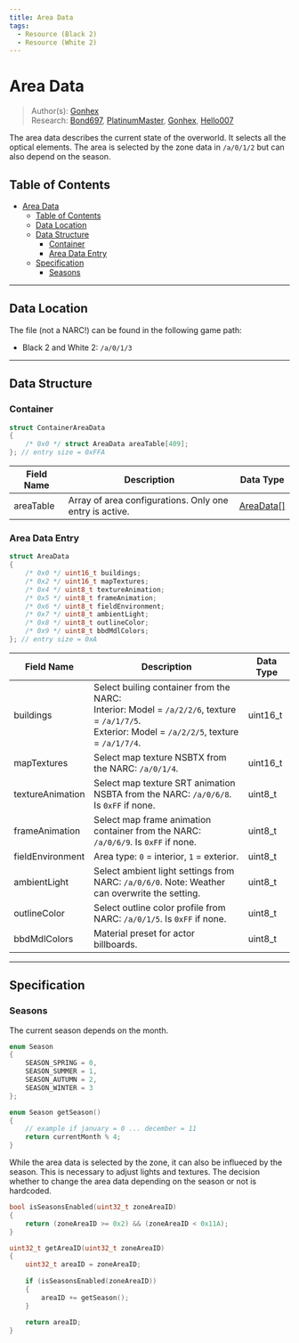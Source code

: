 ```yaml
---
title: Area Data
tags:
  - Resource (Black 2)
  - Resource (White 2)
---
```


# Area Data
> Author(s): [Gonhex](https://github.com/Gonhex) <br />
> Research: [Bond697](https://github.com/Bond697), [PlatinumMaster](https://github.com/PlatinumMaster), [Gonhex](https://github.com/Gonhex), [Hello007](https://github.com/HelloOO7)

The area data describes the current state of the overworld. It selects all the optical elements. The area is selected by the zone data in `/a/0/1/2` but can also depend on the season.

## Table of Contents
- [Area Data](#area-data)
  - [Table of Contents](#table-of-contents)
  - [Data Location](#data-location)
  - [Data Structure](#data-structure)
    - [Container](#container)
    - [Area Data Entry](#area-data-entry)
  - [Specification](#specification)
    - [Seasons](#seasons)
---

## Data Location
The file (not a NARC!) can be found in the following game path:
* Black 2 and White 2: `/a/0/1/3`
--- 

## Data Structure

### Container
```c
struct ContainerAreaData
{
    /* 0x0 */ struct AreaData areaTable[409];
}; // entry size = 0xFFA
```
| Field Name    | Description                                                                                           | Data Type |
|---------------|-------------------------------------------------------------------------------------------------------|-----------|
| areaTable     | Array of area configurations. Only one entry is active.                                               | [AreaData[]](#area-data-entry) |

### Area Data Entry
```c
struct AreaData
{
    /* 0x0 */ uint16_t buildings;
    /* 0x2 */ uint16_t mapTextures;
    /* 0x4 */ uint8_t textureAnimation;
    /* 0x5 */ uint8_t frameAnimation;
    /* 0x6 */ uint8_t fieldEnvironment;
    /* 0x7 */ uint8_t ambientLight;
    /* 0x8 */ uint8_t outlineColor;
    /* 0x9 */ uint8_t bbdMdlColors;
}; // entry size = 0xA
```
| Field Name         | Description                                                                                           | Data Type |
|--------------------|-------------------------------------------------------------------------------------------------------|-----------|
| buildings          | Select builing container from the NARC:<br />Interior: Model = `/a/2/2/6`, texture = `/a/1/7/5`.<br />Exterior: Model = `/a/2/2/5`, texture = `/a/1/7/4`. | uint16_t |
| mapTextures        | Select map texture NSBTX from the NARC: `/a/0/1/4`.                                                    | uint16_t  |
| textureAnimation   | Select map texture SRT animation NSBTA from the NARC: `/a/0/6/8`. Is `0xFF` if none.                   | uint8_t   |
| frameAnimation     | Select map frame animation container from the NARC: `/a/0/6/9`. Is `0xFF` if none.                     | uint8_t   |
| fieldEnvironment   | Area type: `0` = interior, `1` = exterior.                                                            | uint8_t   |
| ambientLight       | Select ambient light settings from NARC: `/a/0/6/0`. Note: Weather can overwrite the setting.          | uint8_t   |
| outlineColor       | Select outline color profile from NARC: `/a/0/1/5`. Is `0xFF` if none.                                 | uint8_t   |
| bbdMdlColors       | Material preset for actor billboards.                                                                 | uint8_t   |

---
## Specification

### Seasons
The current season depends on the month.
```c
enum Season
{
    SEASON_SPRING = 0,
    SEASON_SUMMER = 1,
    SEASON_AUTUMN = 2,
    SEASON_WINTER = 3
};

enum Season getSeason()
{
    // example if january = 0 ... december = 11
    return currentMonth % 4;
}
```
While the area data is selected by the zone, it can also be influeced by the season. This is necessary to adjust lights and textures. The decision whether to change the area data depending on the season or not is hardcoded.
```c
bool isSeasonsEnabled(uint32_t zoneAreaID)
{
    return (zoneAreaID >= 0x2) && (zoneAreaID < 0x11A);
}

uint32_t getAreaID(uint32_t zoneAreaID)
{
    uint32_t areaID = zoneAreaID;
    
    if (isSeasonsEnabled(zoneAreaID))
    {
        areaID += getSeason();
    }
    
    return areaID;
}
```
